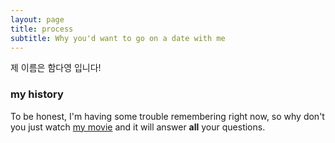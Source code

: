 ```yaml
---
layout: page
title: process
subtitle: Why you'd want to go on a date with me
---
```


제 이름은 함다영 입니다!


### my history

To be honest, I'm having some trouble remembering right now, so why don't you just watch [my movie](http://en.wikipedia.org/wiki/The_Princess_Bride_%28film%29) and it will answer **all** your questions.
